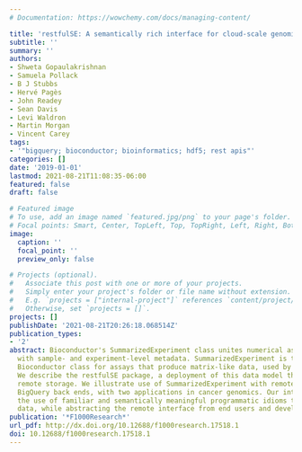 ```yaml
---
# Documentation: https://wowchemy.com/docs/managing-content/

title: 'restfulSE: A semantically rich interface for cloud-scale genomics with Bioconductor'
subtitle: ''
summary: ''
authors:
- Shweta Gopaulakrishnan
- Samuela Pollack
- B J Stubbs
- Hervé Pagès
- John Readey
- Sean Davis
- Levi Waldron
- Martin Morgan
- Vincent Carey
tags:
- '"bigquery; bioconductor; bioinformatics; hdf5; rest apis"'
categories: []
date: '2019-01-01'
lastmod: 2021-08-21T11:08:35-06:00
featured: false
draft: false

# Featured image
# To use, add an image named `featured.jpg/png` to your page's folder.
# Focal points: Smart, Center, TopLeft, Top, TopRight, Left, Right, BottomLeft, Bottom, BottomRight.
image:
  caption: ''
  focal_point: ''
  preview_only: false

# Projects (optional).
#   Associate this post with one or more of your projects.
#   Simply enter your project's folder or file name without extension.
#   E.g. `projects = ["internal-project"]` references `content/project/deep-learning/index.md`.
#   Otherwise, set `projects = []`.
projects: []
publishDate: '2021-08-21T20:26:18.068514Z'
publication_types:
- '2'
abstract: Bioconductor's SummarizedExperiment class unites numerical assay quantifications
  with sample- and experiment-level metadata. SummarizedExperiment is the standard
  Bioconductor class for assays that produce matrix-like data, used by over 200 packages.
  We describe the restfulSE package, a deployment of this data model that supports
  remote storage. We illustrate use of SummarizedExperiment with remote HDF5 and Google
  BigQuery back ends, with two applications in cancer genomics. Our intent is to allow
  the use of familiar and semantically meaningful programmatic idioms to query genomic
  data, while abstracting the remote interface from end users and developers.
publication: '*F1000Research*'
url_pdf: http://dx.doi.org/10.12688/f1000research.17518.1
doi: 10.12688/f1000research.17518.1
---
```

